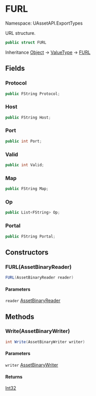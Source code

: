 # FURL

Namespace: UAssetAPI.ExportTypes

URL structure.

```csharp
public struct FURL
```

Inheritance [Object](https://docs.microsoft.com/en-us/dotnet/api/system.object) → [ValueType](https://docs.microsoft.com/en-us/dotnet/api/system.valuetype) → [FURL](./uassetapi.exporttypes.furl.md)

## Fields

### **Protocol**

```csharp
public FString Protocol;
```

### **Host**

```csharp
public FString Host;
```

### **Port**

```csharp
public int Port;
```

### **Valid**

```csharp
public int Valid;
```

### **Map**

```csharp
public FString Map;
```

### **Op**

```csharp
public List<FString> Op;
```

### **Portal**

```csharp
public FString Portal;
```

## Constructors

### **FURL(AssetBinaryReader)**

```csharp
FURL(AssetBinaryReader reader)
```

#### Parameters

`reader` [AssetBinaryReader](./uassetapi.assetbinaryreader.md)<br>

## Methods

### **Write(AssetBinaryWriter)**

```csharp
int Write(AssetBinaryWriter writer)
```

#### Parameters

`writer` [AssetBinaryWriter](./uassetapi.assetbinarywriter.md)<br>

#### Returns

[Int32](https://docs.microsoft.com/en-us/dotnet/api/system.int32)<br>
